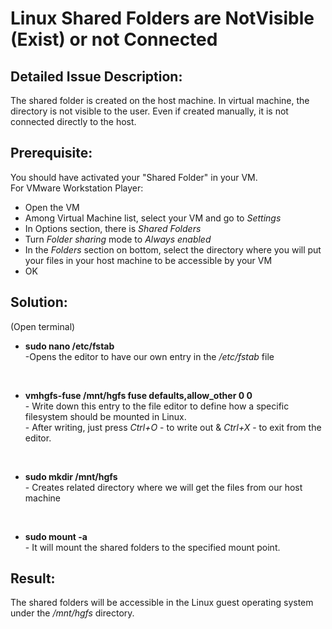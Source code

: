 # Linux Shared Folders are NotVisible (Exist) or not Connected 
<i></i>
<b></b>
## Detailed Issue Description:
The shared folder is created on the host machine. In virtual machine, the directory is not visible to the user. Even if created manually, it is not connected directly to the host.

## Prerequisite:
You should have activated your "Shared Folder" in your VM.
<br> For VMware Workstation Player:
  - Open the VM
  - Among Virtual Machine list, select your VM and go to <i>Settings</i>
  - In Options section, there is <i>Shared Folders</i>
  - Turn <i>Folder sharing</i> mode to <i>Always enabled</i>
  - In the <i>Folders</i> section on bottom, select the directory where you will put your files in your host machine to be accessible by your VM
  - OK

## Solution:
(Open terminal)

  - <b>sudo nano /etc/fstab</b>
<br> -Opens the editor to have our own entry in the <i>/etc/fstab</i> file
<br>

  - <b>vmhgfs-fuse /mnt/hgfs fuse defaults,allow_other 0 0</b>
<br> - Write down this entry to the file editor to define how a specific filesystem should be mounted in Linux.
<br> - After writing, just press <i>Ctrl+O</i> - to write out & <i>Ctrl+X</i> - to exit from the editor.
<br>

  - <b>sudo mkdir /mnt/hgfs</b>
<br> - Creates related directory where we will get the files from our host machine
<br>

  - <b>sudo mount -a</b>
<br> - It will mount the shared folders to the specified mount point.

## Result:
The shared folders will be accessible in the Linux guest operating system under the <i>/mnt/hgfs</i> directory.

